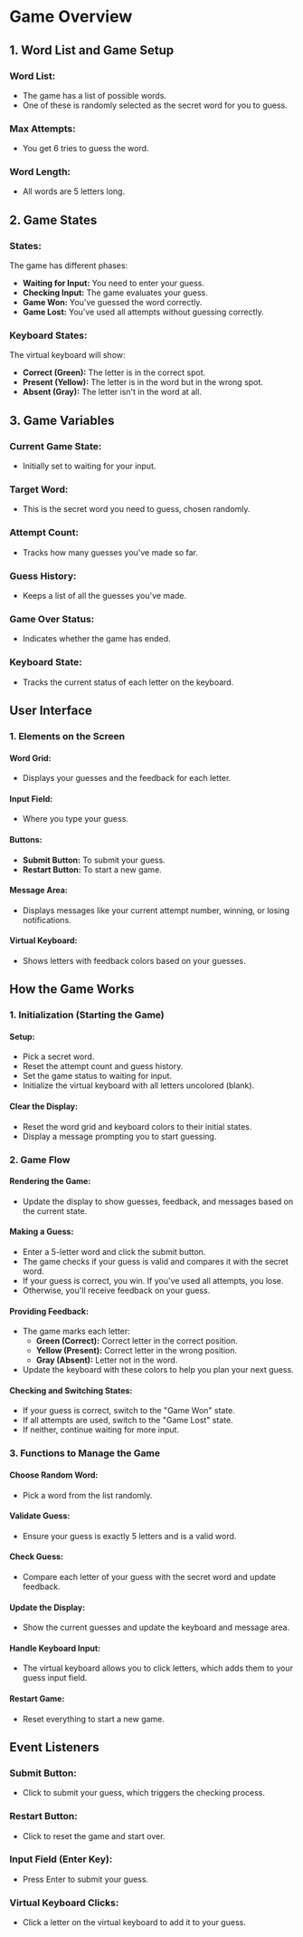 # Game Overview

## 1. Word List and Game Setup

### Word List:
- The game has a list of possible words.
- One of these is randomly selected as the secret word for you to guess.

### Max Attempts:
- You get 6 tries to guess the word.

### Word Length:
- All words are 5 letters long.

## 2. Game States

### States:
The game has different phases:
- **Waiting for Input:** You need to enter your guess.
- **Checking Input:** The game evaluates your guess.
- **Game Won:** You've guessed the word correctly.
- **Game Lost:** You've used all attempts without guessing correctly.

### Keyboard States:
The virtual keyboard will show:
- **Correct (Green):** The letter is in the correct spot.
- **Present (Yellow):** The letter is in the word but in the wrong spot.
- **Absent (Gray):** The letter isn't in the word at all.

## 3. Game Variables

### Current Game State:
- Initially set to waiting for your input.

### Target Word:
- This is the secret word you need to guess, chosen randomly.

### Attempt Count:
- Tracks how many guesses you've made so far.

### Guess History:
- Keeps a list of all the guesses you've made.

### Game Over Status:
- Indicates whether the game has ended.

### Keyboard State:
- Tracks the current status of each letter on the keyboard.

## User Interface

### 1. Elements on the Screen

#### Word Grid:
- Displays your guesses and the feedback for each letter.

#### Input Field:
- Where you type your guess.

#### Buttons:
- **Submit Button:** To submit your guess.
- **Restart Button:** To start a new game.

#### Message Area:
- Displays messages like your current attempt number, winning, or losing notifications.

#### Virtual Keyboard:
- Shows letters with feedback colors based on your guesses.

## How the Game Works

### 1. Initialization (Starting the Game)

#### Setup:
- Pick a secret word.
- Reset the attempt count and guess history.
- Set the game status to waiting for input.
- Initialize the virtual keyboard with all letters uncolored (blank).

#### Clear the Display:
- Reset the word grid and keyboard colors to their initial states.
- Display a message prompting you to start guessing.

### 2. Game Flow

#### Rendering the Game:
- Update the display to show guesses, feedback, and messages based on the current state.

#### Making a Guess:
- Enter a 5-letter word and click the submit button.
- The game checks if your guess is valid and compares it with the secret word.
- If your guess is correct, you win. If you've used all attempts, you lose.
- Otherwise, you'll receive feedback on your guess.

#### Providing Feedback:
- The game marks each letter:
  - **Green (Correct):** Correct letter in the correct position.
  - **Yellow (Present):** Correct letter in the wrong position.
  - **Gray (Absent):** Letter not in the word.
- Update the keyboard with these colors to help you plan your next guess.

#### Checking and Switching States:
- If your guess is correct, switch to the "Game Won" state.
- If all attempts are used, switch to the "Game Lost" state.
- If neither, continue waiting for more input.

### 3. Functions to Manage the Game

#### Choose Random Word:
- Pick a word from the list randomly.

#### Validate Guess:
- Ensure your guess is exactly 5 letters and is a valid word.

#### Check Guess:
- Compare each letter of your guess with the secret word and update feedback.

#### Update the Display:
- Show the current guesses and update the keyboard and message area.

#### Handle Keyboard Input:
- The virtual keyboard allows you to click letters, which adds them to your guess input field.

#### Restart Game:
- Reset everything to start a new game.

## Event Listeners

### Submit Button:
- Click to submit your guess, which triggers the checking process.

### Restart Button:
- Click to reset the game and start over.

### Input Field (Enter Key):
- Press Enter to submit your guess.

### Virtual Keyboard Clicks:
- Click a letter on the virtual keyboard to add it to your guess.
